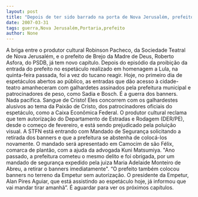 ```yaml
---
layout: post
title: "Depois de ter sido barrado na porta de Nova Jerusalém, prefeito do Brejo promove guerra de banners"
date: 2007-03-31
tags: guerra,Nova Jerusalém,Portaria,prefeito
author: None
---
```

A briga entre o produtor cultural Robinson Pacheco, da Sociedade Teatral de Nova Jerusalém, e o prefeito de Brejo da Madre de Deus, Roberto Asfora, do PSDB, já tem novo capítulo.
Depois do episódio da proibição da entrada do prefeito no espetáculo realizado em homenagem a Lula, na quinta-feira passada, foi a vez do tucano reagir. 
Hoje, no primeiro dia de espetáculos abertos ao público, as entradas que dão acesso à cidade-teatro amanheceram com galhardetes assinados pela prefeitura municipal e patrocinadores de peso, como Sadia e Bosch.
É a guerra dos banners. Nada pacífica. Sangue de Cristo!
Eles concorrem com os galhardestes alusivos ao tema da Paixão de Cristo, dos patrocinadores oficiais do espetáculo, como a Caixa Econômica Federal.
O produtor cultural reclama que tem autorização do Departamento de Estradas e Rodagem (DER/PE), desde o começo de fevereiro, e está sendo prejudicado pela poluição visual.
A STFN está entrando com Mandado de Segurança solicitando a retirada dos banners e que a prefeitura se abstenha de colocá-los novamente. O mandado será apresentado em Camocim de são Félix, comarca de plantão, com a ajuda da advogada Kuni Matsumiya.
\"Ano passado, a prefeitura cometeu o mesmo delito e foi obrigada, por um mandado de segurança expedido pela juiza Maria Adelaide Monteiro de Abreu, a retirar o banners imediatamente\".
“O prefeito também colocou banners no terreno da Empetur sem autorização. O presidente da Empetur, Alan Pires Aguiar, que está assistindo ao espetáculo hoje, já informou que vai mandar tirar amanhã”.
É aguardar para ver os próximos capítulos. 